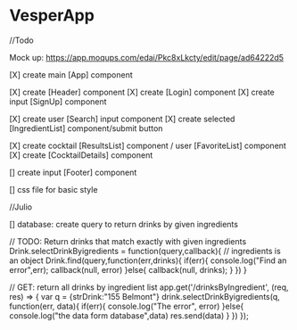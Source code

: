 # VesperApp

//Todo

Mock up:
https://app.moqups.com/edai/Pkc8xLkcty/edit/page/ad64222d5


[X] create main [App] component

  [X] create  [Header] component
    [X] create  [Login] component
    [X] create input [SignUp] component

  [X] create user [Search] input component
    [X] create selected [IngredientList] component/submit button

  [X] create cocktail [ResultsList] component / user [FavoriteList] component
    [X] create  [CocktailDetails] component

  [] create input [Footer] component

[] css file for basic style

//Julio

[] database: create query to return drinks by given ingredients


// TODO: Return drinks that match exactly with given ingredients
Drink.selectDrinkByigredients = function(query,callback){
    // ingredients is an object
    Drink.find(query,function(err,drinks){
      if(err){
        console.log("Find an error",err);
        callback(null, error)
      }else{
        callback(null, drinks);
      }
    })
}

// GET: return all drinks by ingredient list
app.get('/drinksByIngredient', (req, res) => {
  var q =  {strDrink:"155 Belmont"}
  drink.selectDrinkByigredients(q, function(err, data){
    if(err){
      console.log("The error", error)
    }else{
      console.log("the data form database",data)
      res.send(data)
    }
  })
});
